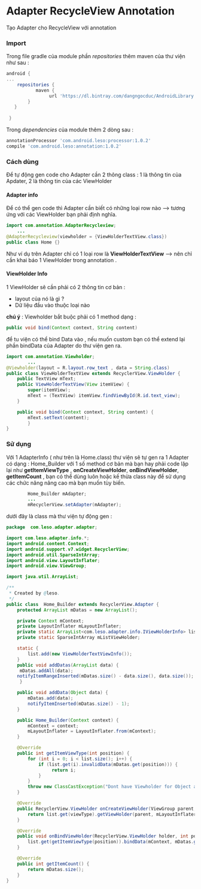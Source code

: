 #  Adapter RecycleView Annotation
Tạo Adapter cho RecycleView với annotation 
### Import 
Trong file gradle của module phần _repositories_ thêm maven của thư viện như sau : 
```groovy 
android {
...
    repositories {
           maven {
                url 'https://dl.bintray.com/dangngocduc/AndroidLibrary'
        }
   } 
   
 }
```

Trong  _dependencies_ của module thêm 2 dòng sau :
```groovy
annotationProcessor 'com.android.leso:processor:1.0.2'
compile 'com.android.leso:annotation:1.0.2'
```
### Cách dùng
Để tự động gen code cho Adapter cần 2 thông class :  1 là thông tin của Apdater, 2 là thông tin của các ViewHolder
#### Adapter info 
Để có thể gen code thì Adapter cần biết có những loại row nào --> tương ứng với các ViewHolder bạn phải định nghĩa.
```java
import com.annotation.AdapterRecycleview;
	...
@AdapterRecycleview(viewholder = {ViewHolderTextView.class})
public class Home {}
```
Như ví dụ trên Adapter chỉ có 1 loại row là __ViewHolderTextView__ --> nên chỉ cần khai báo 1 ViewHolder trong annotation .

#### ViewHolder Info
1 ViewHolder sẽ cần phải có 2 thông tin cơ bản :
- layout của nó là gì ?
- Dữ liệu đầu vào thuộc loại nào
 
__chú ý__ : Viewholder bắt buộc phải có 1 method dạng : 
```java
public void bind(Context context, String content)
```
để tu viện có thể bind Data vào , nếu muốn custom bạn có thể extend lại phần bindData của Adapter do thư viện gen ra.
```java
import com.annotation.Viewholder;
		...
@Viewholder(layout = R.layout.row_text , data = String.class)
public class ViewHolderTextView extends RecyclerView.ViewHolder {
	public TextView mText;
	public ViewHolderTextView(View itemView) {
		super(itemView);
		mText = (TextView) itemView.findViewById(R.id.text_view);
	}

	public void bind(Context context, String content) {
		mText.setText(content);
		}
}
```
### Sử dụng 
Với 1 AdapterInfo ( như trên là Home.class) thư viện sẽ tự gen ra 1 Adapter có dạng : Home_Builder với 1 số method cơ bản mà bạn hay phải code lặp lại như __getItemViewType__ , __onCreateViewHolder__, __onBindViewHolder__, __getItemCount__ , bạn có thể dùng luôn hoặc kế thừa class này để sử dụng các chức năng nâng cao mà bạn muốn tùy biến.
```java
        Home_Builder mAdapter;
        ...
        mRecyclerView.setAdapter(mAdapter);
```
dưới đây là class mà thư viện tự động gen : 
```java
package  com.leso.adapter.adapter;

import com.leso.adapter.info.*;
import android.content.Context;
import android.support.v7.widget.RecyclerView;
import android.util.SparseIntArray;
import android.view.LayoutInflater;
import android.view.ViewGroup;

import java.util.ArrayList;

/**
 * Created by @leso.
 */
public class  Home_Builder extends RecyclerView.Adapter {
    protected ArrayList mDatas = new ArrayList();

    private Context mContext;
    private LayoutInflater mLayoutInflater;
    private static ArrayList<com.leso.adapter.info.IViewHolderInfo> list = new ArrayList<>();
    private static SparseIntArray mListViewHolder;

    static {
        list.add(new ViewHolderTextViewInfo());
    }
    public void addDatas(ArrayList data) {
     mDatas.addAll(data);
    notifyItemRangeInserted(mDatas.size() - data.size(), data.size());
     }

    public void addData(Object data) {
        mDatas.add(data);
        notifyItemInserted(mDatas.size() - 1);
    }

    public Home_Builder(Context context) {
        mContext = context;
        mLayoutInflater = LayoutInflater.from(mContext);
    }

    @Override
    public int getItemViewType(int position) {
        for (int i = 0; i < list.size(); i++) {
            if (list.get(i).invalidData(mDatas.get(position))) {
                 return i;
            }
        }
        throw new ClassCastException("Dont have Viewholder for Object at : " + position);
    }

    @Override
    public RecyclerView.ViewHolder onCreateViewHolder(ViewGroup parent, int viewType) {
        return list.get(viewType).getViewHolder(parent, mLayoutInflater);
    }

    @Override
    public void onBindViewHolder(RecyclerView.ViewHolder holder, int position) {
        list.get(getItemViewType(position)).bindData(mContext, mDatas.get(position), holder);
    }

    @Override
    public int getItemCount() {
        return mDatas.size();
    }
}
```

